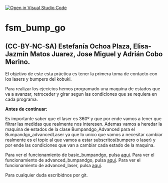 [![Open in Visual Studio Code](https://classroom.github.com/assets/open-in-vscode-f059dc9a6f8d3a56e377f745f24479a46679e63a5d9fe6f495e02850cd0d8118.svg)](https://classroom.github.com/online_ide?assignment_repo_id=6870051&assignment_repo_type=AssignmentRepo)
# fsm_bump_go
## (CC-BY-NC-SA) Estefanía Ochoa Plaza, Elisa-Jazmín Matos Juarez, Jose Miguel y Adrián Cobo Merino.

El objetivo de este esta práctica es tener la primera toma de contacto con los lasers y bumpers del kobuki.

Para realizar los ejecicios hemos programado una maquina de estados que va a avanzar, retroceder y girar segun las condiciones que se requiera en cada programa.

**Antes de continuar:**

Es importante saber que el laser es 360º y que por ende vamos a tener que filtrar las medidas que realmente nos interesen. Ademas vamos a heredar la maquina de estados de la clase Bumpandgo_Advanced para el Bumpandgo_advancedLaser ya que lo unico que vamos  a necesitar cambiar realmente es el topic al que vamos a estar subscritos(bumpero o laser) y por ende las condiciones que van a cambiar cada estado de la maquina.

Para ver el funcionamiento de basic_bumpandgo, pulsa [aqui](https://drive.google.com/file/d/1GnxpmbcihN2C3uI69yehvSQSALo0_TUO/view?usp=sharing). 
Para ver el funcionamiento de advanced_bumpandgo, pulsa [aqui](https://drive.google.com/file/d/1Ezp-X9_mWszJ-PYYbqp3Tguup_katKey/view?usp=sharing). 
Para ver el funcionamiento de advanced_laser, pulsa [aqui](https://drive.google.com/file/d/1THWqhBqXEmvrdnSB0w2TBFtgH_1oeeKy/view?usp=sharing). 

Para cualquier duda escribidnos por git.
